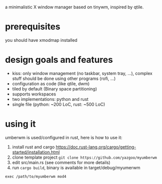 a minimalistic X window manager based on tinywm, inspired by qtile.

# prerequisites

you should have xmodmap installed

# design goals and features

  - kiss: only window management (no taskbar, system tray, ...), complex stuff should be done using other programs (rofi, ...)
  - configuration as code (like qtile, dwm)
  - tiled by default (Binary space partitioning)
  - supports workspaces
  - two implementations: python and rust
  - single file (python: ~200 LoC, rust: ~500 LoC)

# using it

umberwm is used/configured in rust, here is how to use it:

1. install rust and cargo https://doc.rust-lang.org/cargo/getting-started/installation.html
2. clone template project `git clone https://github.com/yazgoo/myumberwm`
3. edit src/main.rs (see comments for more details)
4. run `cargo build`, binary is available in target/debug/myumerwm

```shell
exec /path/to/myumberwm mod4
```
